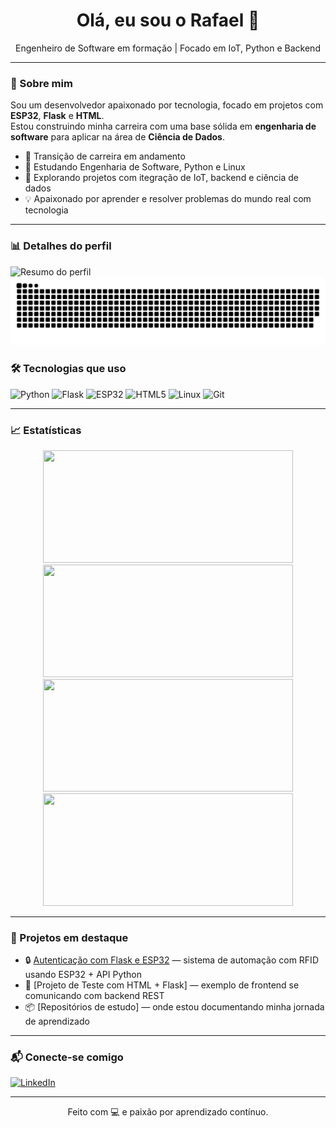 <h1 align="center">Olá, eu sou o Rafael 👋</h1>

<p align="center">
  Engenheiro de Software em formação | Focado em IoT, Python e Backend
</p>

---

### 🚀 Sobre mim

Sou um desenvolvedor apaixonado por tecnologia, focado em projetos com **ESP32**, **Flask** e **HTML**.  
Estou construindo minha carreira com uma base sólida em **engenharia de software** para aplicar na área de **Ciência de Dados**.

- 🎯 Transição de carreira em andamento
- 🧠 Estudando Engenharia de Software, Python e Linux
- 🤖 Explorando projetos com itegração de IoT, backend e ciência de dados
- 💡 Apaixonado por aprender e resolver problemas do mundo real com tecnologia

---

### 📊 Detalhes do perfil

![Resumo do perfil](https://github-profile-summary-cards.vercel.app/api/cards/profile-details?username=orafaeldantas&theme=radical)
<br>
<picture>
  <source media="(prefers-color-scheme: dark)" srcset="https://raw.githubusercontent.com/orafaeldantas/orafaeldantas/output/dist/dark.svg" />
  <source media="(prefers-color-scheme: light)" srcset="https://raw.githubusercontent.com/orafaeldantas/orafaeldantas/output/dist/light.svg" />
  <img alt="github contribution snake animation" src="https://raw.githubusercontent.com/orafaeldantas/orafaeldantas/output/dist/dark.svg" />
</picture>


### 🛠️ Tecnologias que uso

![Python](https://img.shields.io/badge/Python-3776AB?style=for-the-badge&logo=python&logoColor=white)
![Flask](https://img.shields.io/badge/Flask-000000?style=for-the-badge&logo=flask)
![ESP32](https://img.shields.io/badge/ESP32-black?style=for-the-badge&logo=espressif)
![HTML5](https://img.shields.io/badge/HTML5-e34c26?style=for-the-badge&logo=html5&logoColor=white)
![Linux](https://img.shields.io/badge/Linux-FCC624?style=for-the-badge&logo=linux&logoColor=black)
![Git](https://img.shields.io/badge/Git-F05032?style=for-the-badge&logo=git&logoColor=white)

---

### 📈 Estatísticas

<div align="center">
  <img width="400px" height="180px" src="https://github-readme-stats.vercel.app/api?username=orafaeldantas&show_icons=true&theme=radical" />
  <img width="400px" height="180px" src="https://github-readme-stats.vercel.app/api/top-langs/?username=orafaeldantas&layout=compact&theme=radical" />
</div>

<div align="center">
  <img width="400px" height="180px" src="https://github-profile-summary-cards.vercel.app/api/cards/repos-per-language?username=orafaeldantas&theme=radical" />
  <img width="400px" height="180px" src="https://github-profile-summary-cards.vercel.app/api/cards/stats?username=orafaeldantas&theme=radical" />
</div>


---

### 📌 Projetos em destaque

- 🔒 [Autenticação com Flask e ESP32](https://github.com/orafaeldantas/automacao-rfid-esp32-pep) — sistema de automação com RFID usando ESP32 + API Python
- 🧪 [Projeto de Teste com HTML + Flask] — exemplo de frontend se comunicando com backend REST
- 📦 [Repositórios de estudo] — onde estou documentando minha jornada de aprendizado

---

### 📬 Conecte-se comigo

[![LinkedIn](https://img.shields.io/badge/-LinkedIn-blue?style=flat-square&logo=linkedin)](https://www.linkedin.com/in/seu-perfil-aqui)

---

<p align="center">
  Feito com 💻 e paixão por aprendizado contínuo.
</p>
